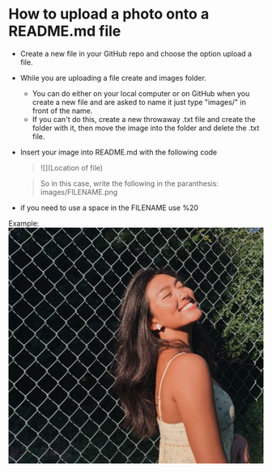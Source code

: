 # How to upload a photo onto a README.md file
- Create a new file in your GitHub repo and choose the option upload a file.
- While you are uploading a file create and images folder.
  - You can do either on your local computer 
  or on GitHub when you create a new file and are asked to name it just type "images/" in front of the name.
  - If you can't do this, create a new throwaway .txt file and create the folder with it, then move the image 
  into the folder and delete the .txt file.
- Insert your image into README.md with the following code
  > ![](Location of file)
  
  > So in this case, write the following in the paranthesis: images/FILENAME.png
- if you need to use a space in the FILENAME use %20

Example:
![](images/amy.png)
